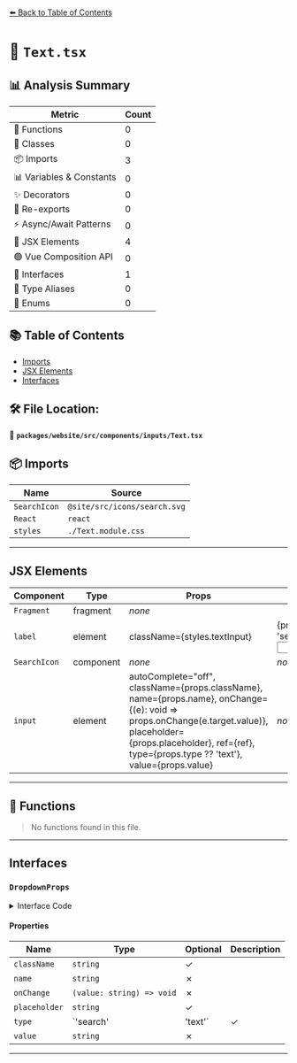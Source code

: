 [⬅️ Back to Table of Contents](../../../../../index.md)

# 📄 `Text.tsx`

## 📊 Analysis Summary

| Metric | Count |
|--------|-------|
| 🔧 Functions | 0 |
| 🧱 Classes | 0 |
| 📦 Imports | 3 |
| 📊 Variables & Constants | 0 |
| ✨ Decorators | 0 |
| 🔄 Re-exports | 0 |
| ⚡ Async/Await Patterns | 0 |
| 💠 JSX Elements | 4 |
| 🟢 Vue Composition API | 0 |
| 📐 Interfaces | 1 |
| 📑 Type Aliases | 0 |
| 🎯 Enums | 0 |

## 📚 Table of Contents

- [Imports](#imports)
- [JSX Elements](#jsx-elements)
- [Interfaces](#interfaces)

## 🛠️ File Location:
📂 **`packages/website/src/components/inputs/Text.tsx`**

## 📦 Imports

| Name | Source |
|------|--------|
| `SearchIcon` | `@site/src/icons/search.svg` |
| `React` | `react` |
| `styles` | `./Text.module.css` |


---

## JSX Elements

| Component | Type | Props | Children |
|-----------|------|-------|----------|
| `Fragment` | fragment | *none* | <label> |
| `label` | element | className={styles.textInput} | {props.type === 'search' && <SearchIcon />}, <input> |
| `SearchIcon` | component | *none* | *none* |
| `input` | element | autoComplete="off", className={props.className}, name={props.name}, onChange={(e): void => props.onChange(e.target.value)}, placeholder={props.placeholder}, ref={ref}, type={props.type ?? 'text'}, value={props.value} | *none* |


---

## 🔧 Functions

> No functions found in this file.


---

## Interfaces

### `DropdownProps`

<details><summary>Interface Code</summary>

```ts
export interface DropdownProps {
  readonly className?: string;
  readonly name: string;
  readonly onChange: (value: string) => void;
  readonly placeholder?: string;
  readonly type?: 'search' | 'text';
  readonly value: string;
}
```
</details>

#### Properties

| Name | Type | Optional | Description |
|------|------|----------|-------------|
| `className` | `string` | ✓ |  |
| `name` | `string` | ✗ |  |
| `onChange` | `(value: string) => void` | ✗ |  |
| `placeholder` | `string` | ✓ |  |
| `type` | `'search' | 'text'` | ✓ |  |
| `value` | `string` | ✗ |  |


---